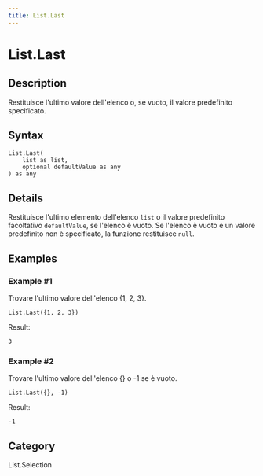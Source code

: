 ```yaml
---
title: List.Last
---
```


# List.Last


## Description

Restituisce l&#39;ultimo valore dell&#39;elenco o, se vuoto, il valore predefinito specificato.


## Syntax

```powerquery
List.Last(
    list as list,
    optional defaultValue as any
) as any
```


## Details

Restituisce l'ultimo elemento dell'elenco <code>list</code> o il valore predefinito facoltativo <code>defaultValue</code>, se l'elenco è vuoto.    Se l'elenco è vuoto e un valore predefinito non è specificato, la funzione restituisce <code>null</code>.


## Examples

### Example #1 
Trovare l&#39;ultimo valore dell&#39;elenco \{1, 2, 3}.
```powerquery
List.Last({1, 2, 3})
```

Result: 
```powerquery
3
```


### Example #2 
Trovare l&#39;ultimo valore dell&#39;elenco \{} o -1 se è vuoto.
```powerquery
List.Last({}, -1)
```

Result: 
```powerquery
-1
```




## Category
List.Selection
